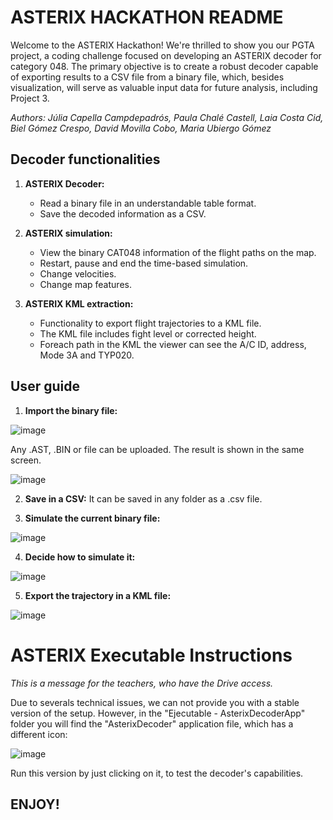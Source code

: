 # ASTERIX HACKATHON README

Welcome to the ASTERIX Hackathon! We're thrilled to show you our PGTA project, a coding challenge focused on developing an ASTERIX decoder for category 048. The primary objective is to create a robust decoder capable of exporting results to a CSV file from a binary file, which, besides visualization, will serve as valuable input data for future analysis, including Project 3.

_Authors: Júlia Capella Campdepadrós, Paula Chalé Castell, Laia Costa Cid, Biel Gómez Crespo, David Movilla Cobo, Maria Ubiergo Gómez_

## Decoder functionalities

1. **ASTERIX Decoder:**
   - Read a binary file in an understandable table format.
   - Save the decoded information as a CSV.

2. **ASTERIX simulation:**
   - View the binary CAT048 information of the flight paths on the map.
   - Restart, pause and end the time-based simulation.
   - Change velocities.
   - Change map features.

3. **ASTERIX KML extraction:**
   - Functionality to export flight trajectories to a KML file.
   - The KML file includes fight level or corrected height.
   - Foreach path in the KML the viewer can see the A/C ID, address, Mode 3A and TYP020.

## User guide

1. **Import the binary file:**


![image](https://github.com/mariaubiergo2/PGTA_AsterixDecoder/assets/91792580/9c517dd6-e865-4ee5-a67a-d71e77291af4)



Any .AST, .BIN or file can be uploaded. The result is shown in the same screen.


![image](https://github.com/mariaubiergo2/PGTA_AsterixDecoder/assets/91792580/b4cef9a5-f8ae-4f0d-bbc8-fa06ddde64c8)



2. **Save in a CSV:**
It can be saved in any folder as a .csv file.

3. **Simulate the current binary file:**


![image](https://github.com/mariaubiergo2/PGTA_AsterixDecoder/assets/91792580/81616ba3-b42d-4adb-96c5-2c5ac5b6c304)



4. **Decide how to simulate it:**


![image](https://github.com/mariaubiergo2/PGTA_AsterixDecoder/assets/91792580/f909c600-0bc0-4353-809f-8fe5260ff3f2)



5. **Export the trajectory in a KML file:**



![image](https://github.com/mariaubiergo2/PGTA_AsterixDecoder/assets/91792580/283f263d-1242-46d6-92dc-707b57fc3ef6)



# ASTERIX Executable Instructions

_This is a message for the teachers, who have the Drive access._


Due to severals technical issues, we can not provide you with a stable version of the setup. However, in the "Ejecutable - AsterixDecoderApp" folder you will find the "AsterixDecoder" application file, which has a different icon:


![image](https://github.com/mariaubiergo2/PGTA_AsterixDecoder/assets/91792580/5cdcb36e-47ae-4d51-857c-8e3c223478b8)



Run this version by just clicking on it, to test the decoder's capabilities.


## ENJOY!

